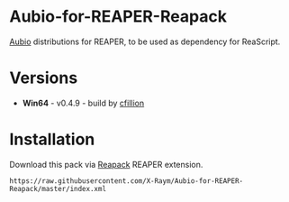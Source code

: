# Aubio-for-REAPER-Reapack

[Aubio](http://aubio.org/) distributions for REAPER, to be used as dependency for ReaScript.

# Versions

* **Win64** - v0.4.9 - build by [cfillion](https://github.com/cfillion/)

# Installation

Download this pack via [Reapack](https://reapack.com) REAPER extension.

```
https://raw.githubusercontent.com/X-Raym/Aubio-for-REAPER-Reapack/master/index.xml
```

